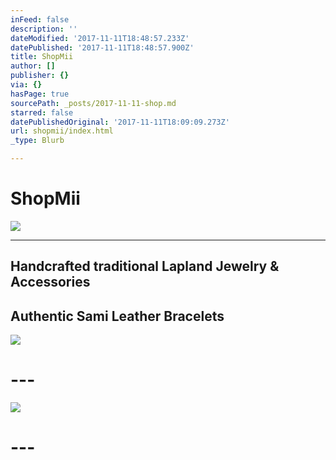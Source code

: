```yaml
---
inFeed: false
description: ''
dateModified: '2017-11-11T18:48:57.233Z'
datePublished: '2017-11-11T18:48:57.900Z'
title: ShopMii
author: []
publisher: {}
via: {}
hasPage: true
sourcePath: _posts/2017-11-11-shop.md
starred: false
datePublishedOriginal: '2017-11-11T18:09:09.273Z'
url: shopmii/index.html
_type: Blurb

---
```

# **ShopMii**
![](https://the-grid-user-content.s3-us-west-2.amazonaws.com/86e31ea2-9bb3-4bae-b124-050495ce46c7.jpg)

---

## Handcrafted traditional Lapland Jewelry & Accessories

## Authentic Sami Leather Bracelets
![](https://the-grid-user-content.s3-us-west-2.amazonaws.com/0ab9bc08-83df-4cc2-9cb9-9d287c61ef00.jpg)

# ---
![](https://the-grid-user-content.s3-us-west-2.amazonaws.com/e7b48f0e-a1c9-4602-bea7-be73aecee1e5.png)

# ---
